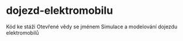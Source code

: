 # dojezd-elektromobilu
Kód ke stáži Otevřené vědy se jménem Simulace a modelování dojezdu elektromobilů
